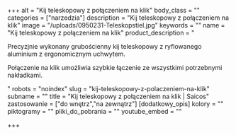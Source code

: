 +++
alt = "Kij teleskopowy z połączeniem na klik"
body_class = ""
categories = ["narzedzia"]
description = "Kij teleskopowy z połączeniem na klik"
image = "/uploads/0950231-Teleskopstiel.jpg"
keywords = ""
name = "Kij teleskopowy z połączeniem na klik"
product_description = "<p>Precyzjnie wykonany grubościenny kij teleskopowy z ryflowanego aluminium z ergonomicznym uchwytem.</p><p>Połączenie na klik umożliwia szybkie łączenie ze wszystkimi potrzebnymi nakładkami.</p>"
robots = "noindex"
slug = "kij-teleskopowy-z-polaczeniem-na-klik"
subname = ""
title = "Kij teleskopowy z połączeniem na klik | Saicos"
zastosowanie = ["do wnętrz","na zewnątrz"]
[dodatkowy_opis]
kolory = ""
piktogramy = ""
pliki_do_pobrania = ""
youtube_embed = ""

+++
